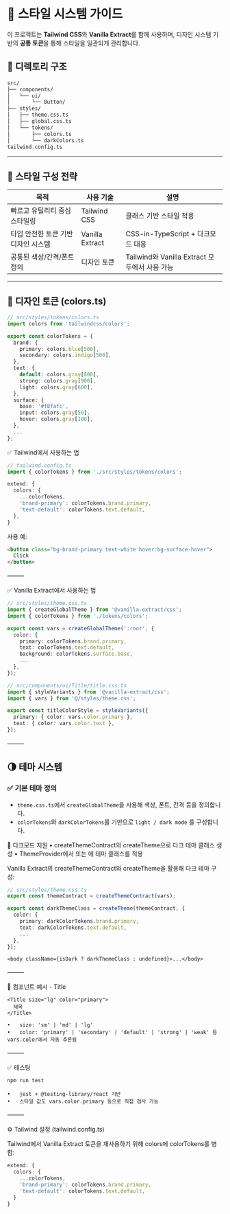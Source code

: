 # 🎨 스타일 시스템 가이드

이 프로젝트는 **Tailwind CSS**와 **Vanilla Extract**를 함께 사용하며, 디자인 시스템 기반의 **공통 토큰**을 통해 스타일을 일관되게 관리합니다.

## 📁 디렉토리 구조

```bash
src/
├── components/
│   └── ui/
│       └── Button/
├── styles/
│   ├── theme.css.ts
│   ├── global.css.ts
│   └── tokens/
│       ├── colors.ts
│       └── darkColors.ts
tailwind.config.ts
```

---

## 🧱 스타일 구성 전략

| 목적                                | 사용 기술       | 설명                                          |
| ----------------------------------- | --------------- | --------------------------------------------- |
| 빠르고 유틸리티 중심 스타일링       | Tailwind CSS    | 클래스 기반 스타일 적용                       |
| 타입 안전한 토큰 기반 디자인 시스템 | Vanilla Extract | CSS-in-TypeScript + 다크모드 대응             |
| 공통된 색상/간격/폰트 정의          | 디자인 토큰     | Tailwind와 Vanilla Extract 모두에서 사용 가능 |

---

## 🎨 디자인 토큰 (colors.ts)

```ts
// src/styles/tokens/colors.ts
import colors from 'tailwindcss/colors';

export const colorTokens = {
  brand: {
    primary: colors.blue[500],
    secondary: colors.indigo[500],
  },
  text: {
    default: colors.gray[800],
    strong: colors.gray[900],
    light: colors.gray[600],
  },
  surface: {
    base: '#f8fafc',
    input: colors.gray[50],
    hover: colors.gray[100],
  },
  ...
};
```

✅ Tailwind에서 사용하는 법

```ts
// tailwind.config.ts
import { colorTokens } from './src/styles/tokens/colors';

extend: {
  colors: {
    ...colorTokens,
    'brand-primary': colorTokens.brand.primary,
    'text-default': colorTokens.text.default,
  },
}
```

사용 예:

```html
<button class="bg-brand-primary text-white hover:bg-surface-hover">
  Click
</button>
```

⸻

✅ Vanilla Extract에서 사용하는 법

```ts
// src/styles/theme.css.ts
import { createGlobalTheme } from '@vanilla-extract/css';
import { colorTokens } from './tokens/colors';

export const vars = createGlobalTheme(':root', {
  color: {
    primary: colorTokens.brand.primary,
    text: colorTokens.text.default,
    background: colorTokens.surface.base,
    ...
  },
});
```

```ts
// src/components/ui/Title/title.css.ts
import { styleVariants } from '@vanilla-extract/css';
import { vars } from '@/styles/theme.css';

export const titleColorStyle = styleVariants({
  primary: { color: vars.color.primary },
  text: { color: vars.color.text },
});
```

⸻

## 🌗 테마 시스템

### ✅ 기본 테마 정의

- `theme.css.ts`에서 `createGlobalTheme`을 사용해 색상, 폰트, 간격 등을 정의합니다.
- `colorTokens`와 `darkColorTokens`를 기반으로 `light / dark mode` 를 구성합니다.

🌙 다크모드 지원
• createThemeContract와 createTheme으로 다크 테마 클래스 생성
• ThemeProvider에서 <html> 또는 <body>에 테마 클래스를 적용

Vanilla Extract의 createThemeContract와 createTheme을 활용해 다크 테마 구성:

```ts
// src/styles/theme.css.ts
export const themeContract = createThemeContract(vars);

export const darkThemeClass = createTheme(themeContract, {
  color: {
    primary: darkColorTokens.brand.primary,
    text: darkColorTokens.text.default,
    ...
  },
});
```

```tsx
<body className={isDark ? darkThemeClass : undefined}>...</body>
```

⸻

🧩 컴포넌트 예시 - Title

```tsx
<Title size="lg" color="primary">
  제목
</Title>
```

    •	size: 'sm' | 'md' | 'lg'
    •	color: 'primary' | 'secondary' | 'default' | 'strong' | 'weak' 등 vars.color에서 자동 추론됨

⸻

✅ 테스팅

```bash
npm run test
```

    •	jest + @testing-library/react 기반
    •	스타일 값도 vars.color.primary 등으로 직접 검사 가능

⸻

⚙️ Tailwind 설정 (tailwind.config.ts)

Tailwind에서 Vanilla Extract 토큰을 재사용하기 위해 colors에 colorTokens를 병합:

```ts
extend: {
  colors: {
    ...colorTokens,
    'brand-primary': colorTokens.brand.primary,
    'text-default': colorTokens.text.default,
  }
}
```
